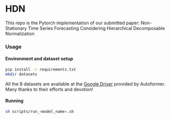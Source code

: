 # HDN
This repo is the Pytorch implementation of our submitted paper: Non-Stationary Time Series Forecasting Considering Hierarchical Decomposable Normalization

### Usage

#### Environment and dataset setup

```bash
pip install -r requirements.txt
mkdir datasets
```
All the 8 datasets are available at the [Google Driver](https://drive.google.com/drive/folders/1ZOYpTUa82_jCcxIdTmyr0LXQfvaM9vIy) provided by Autoformer. Many thanks to their efforts and devotion!

#### Running

```bash
sh scripts/run_<model_name>.sh 
```
